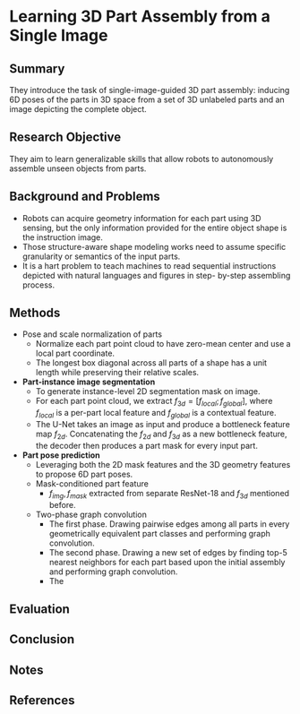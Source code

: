 # Learning 3D Part Assembly from a Single Image

## Summary
They introduce the task of single-image-guided 3D part assembly: inducing
6D poses of the parts in 3D space from a set of 3D unlabeled parts and an image depicting the complete object.
## Research Objective
They aim to learn generalizable skills that allow robots to autonomously assemble unseen objects from parts.
## Background and Problems
- Robots can acquire geometry information for each part using 3D sensing, but the only information provided for the entire object shape is the instruction image.
- Those structure-aware shape modeling works need to assume specific granularity or semantics of the input parts.
-  It is a hart problem to teach machines to read sequential instructions depicted with natural languages and figures in step- by-step assembling process.
## Methods
- Pose and scale normalization of parts
	- Normalize each part point cloud to have zero-mean center and use a local part coordinate.
	- The longest box diagonal across all parts of a shape has a unit length while preserving their relative scales.
- **Part-instance image segmentation**
	- To generate instance-level 2D segmentation mask on image.
	- For each part point cloud, we extract $f_{3d}=[f_{local}; f_{global}]$, where $f_{local}$ is a per-part local feature and $f_{global}$ is a contextual feature.
	- The U-Net takes an image as input and produce a bottleneck feature map $f_{2d}$. Concatenating the $f_{2d}$ and $f_{3d}$ as a new bottleneck feature, the decoder then produces a part mask for every input part.
- **Part pose prediction**
	- Leveraging both the 2D mask features and the 3D geometry features to propose 6D part poses.
	- Mask-conditioned part feature
		- $f_{img}, f_{mask}$ extracted from separate ResNet-18 and $f_{3d}$ mentioned before.
	- Two-phase graph convolution
		- The first phase. Drawing pairwise edges among all parts in every geometrically equivalent part classes and performing graph convolution.
		- The second phase. Drawing a new set of edges by finding top-5 nearest neighbors for each part based upon the initial assembly and performing graph convolution.
		- The 
## Evaluation

## Conclusion

## Notes

## References
<!--stackedit_data:
eyJoaXN0b3J5IjpbLTEwOTkxNzIyNTYsMjgwODQzODksMzM4Mj
c2MTY2LC0zNTEwOTczMjIsLTQyNjQzNzI1NF19
-->